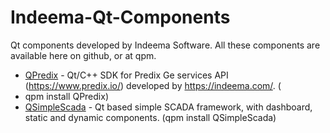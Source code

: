 # Indeema-Qt-Components
Qt components developed by Indeema Software. All these components are available here on github, or at qpm.

- [QPredix](https://github.com/IndeemaSoftware/QPredix) - Qt/C++ SDK for Predix Ge services API (https://www.predix.io/) developed by https://indeema.com/. (
 - qpm install QPredix)
- [QSimpleScada](https://github.com/IndeemaSoftware/QSimpleScada) - Qt based simple SCADA framework, with dashboard, static and dynamic components. (qpm install QSimpleScada)
